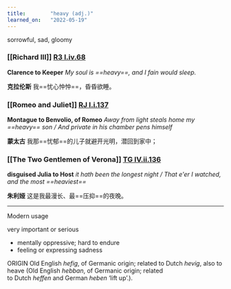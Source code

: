 ```yaml
---
title:        "heavy (adj.)"
learned_on:   "2022-05-19"
---
```


sorrowful, sad, gloomy

### [[Richard III]] [R3 I.iv.68](https://www.shakespeareswords.com/Public/Play.aspx?Act=1&Scene=4&WorkId=6#132684) 

**Clarence to Keeper** *My soul is ==heavy==, and I fain would sleep.*

**克拉伦斯** 我==忧心忡忡==，昏昏欲睡。

### [[Romeo and Juliet]] [RJ I.i.137](https://www.shakespeareswords.com/Public/Play.aspx?Act=1&Scene=1&WorkId=32#228409) 

**Montague to Benvolio, of Romeo** *Away from light steals home my ==heavy== son / And private in his chamber pens himself*

**蒙太古** 我那==忧郁==的儿子就避开光明，潜回到家中；

### [[The Two Gentlemen of Verona]] [TG IV.ii.136](https://www.shakespeareswords.com/Public/Play.aspx?Act=4&Scene=2&WorkId=5#130810) 

**disguised Julia to Host** *it hath been the longest night / That e'er I watched, and the most ==heaviest==*

**朱利娅** 这是我最漫长、最==压抑==的夜晚。

-----

Modern usage

very important or serious

- mentally oppressive; hard to endure
- feeling or expressing sadness

ORIGIN Old English *hefig*, of Germanic origin; related to Dutch *hevig*, also to heave (Old English *hebban*, of Germanic origin; related to Dutch *heffen* and German *heben* ‘lift up’.).